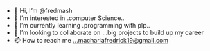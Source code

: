 - 👋 Hi, I’m @fredmash
- 👀 I’m interested in .computer Science..
- 🌱 I’m currently learning .programming with plp..
- 💞️ I’m looking to collaborate on ...big projects to build up my career 
- 📫 How to reach me ...machariafredrick19@gmail.com 

<!---
fredmash/fredmash is a ✨ special ✨ repository because its `README.md` (this file) appears on your GitHub profile.
You can click the Preview link to take a look at your changes.
--->
